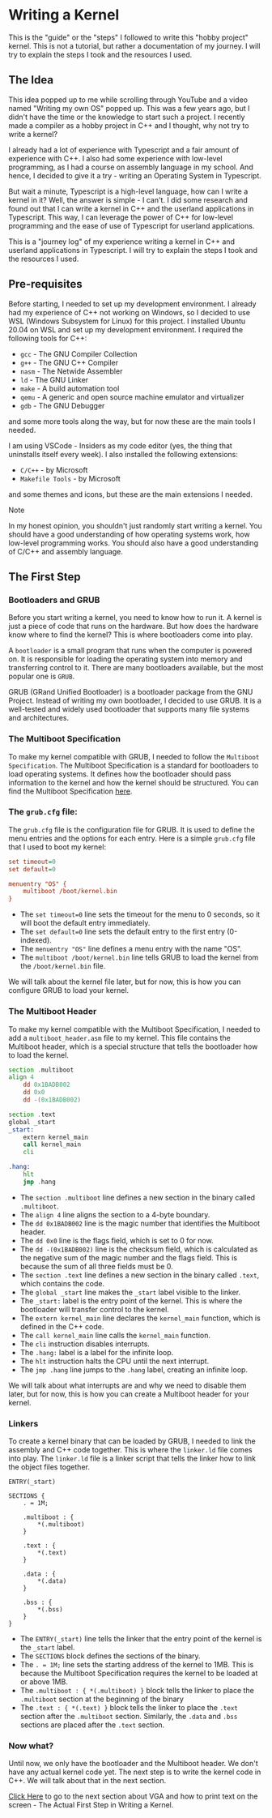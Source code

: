 # Writing a Kernel
This is the "guide" or the "steps" I followed to write this "hobby project" kernel. This is not a tutorial, but rather a documentation of my journey. I will try to explain the steps I took and the resources I used.

## The Idea
This idea popped up to me while scrolling through YouTube and a video named "Writing my own OS" popped up. This was a few years ago, but I didn't have the time or the knowledge to start such a project. I recently made a compiler as a hobby project in C++ and I thought, why not try to write a kernel?

I already had a lot of experience with Typescript and a fair amount of experience with C++. I also had some experience with low-level programming, as I had a course on assembly language in my school. And hence, I decided to give it a try - writing an Operating System in Typescript.

But wait a minute, Typescript is a high-level language, how can I write a kernel in it? Well, the answer is simple - I can't. I did some research and found out that I can write a kernel in C++ and the userland applications in Typescript. This way, I can leverage the power of C++ for low-level programming and the ease of use of Typescript for userland applications.

This is a "journey log" of my experience writing a kernel in C++ and userland applications in Typescript. I will try to explain the steps I took and the resources I used.

## Pre-requisites
Before starting, I needed to set up my development environment. I already had my experience of C++ not working on Windows, so I decided to use WSL (Windows Subsystem for Linux) for this project. I installed Ubuntu 20.04 on WSL and set up my development environment. I required the following tools for C++:
- `gcc` - The GNU Compiler Collection
- `g++` - The GNU C++ Compiler
- `nasm` - The Netwide Assembler
- `ld` - The GNU Linker
- `make` - A build automation tool
- `qemu` - A generic and open source machine emulator and virtualizer
- `gdb` - The GNU Debugger

and some more tools along the way, but for now these are the main tools I needed.

I am using VSCode - Insiders as my code editor (yes, the thing that uninstalls itself every week). I also installed the following extensions:
- `C/C++` - by Microsoft
- `Makefile Tools` - by Microsoft

and some themes and icons, but these are the main extensions I needed.

> [!NOTE]
> In my honest opinion, you shouldn't just randomly start writing a kernel. You should have a good understanding of how operating systems work, how low-level programming works. You should also have a good understanding of C/C++ and assembly language.

## The First Step
### Bootloaders and GRUB
Before you start writing a kernel, you need to know how to run it. A kernel is just a piece of code that runs on the hardware. But how does the hardware know where to find the kernel? This is where bootloaders come into play.

A `bootloader` is a small program that runs when the computer is powered on. It is responsible for loading the operating system into memory and transferring control to it. There are many bootloaders available, but the most popular one is `GRUB`.

GRUB (GRand Unified Bootloader) is a bootloader package from the GNU Project. Instead of writing my own bootloader, I decided to use GRUB. It is a well-tested and widely used bootloader that supports many file systems and architectures.

### The Multiboot Specification
To make my kernel compatible with GRUB, I needed to follow the `Multiboot Specification`. The Multiboot Specification is a standard for bootloaders to load operating systems. It defines how the bootloader should pass information to the kernel and how the kernel should be structured. You can find the Multiboot Specification [here](https://www.gnu.org/software/grub/manual/multiboot/multiboot.html).

### The `grub.cfg` file:
The `grub.cfg` file is the configuration file for GRUB. It is used to define the menu entries and the options for each entry. Here is a simple `grub.cfg` file that I used to boot my kernel:

```cfg
set timeout=0
set default=0

menuentry "OS" {
    multiboot /boot/kernel.bin
}
```

- The `set timeout=0` line sets the timeout for the menu to 0 seconds, so it will boot the default entry immediately.
- The `set default=0` line sets the default entry to the first entry (0-indexed).
- The `menuentry "OS"` line defines a menu entry with the name "OS".
- The `multiboot /boot/kernel.bin` line tells GRUB to load the kernel from the `/boot/kernel.bin` file.

We will talk about the kernel file later, but for now, this is how you can configure GRUB to load your kernel.

### The Multiboot Header
To make my kernel compatible with the Multiboot Specification, I needed to add a `multiboot_header.asm` file to my kernel. This file contains the Multiboot header, which is a special structure that tells the bootloader how to load the kernel.

```asm
section .multiboot
align 4
    dd 0x1BADB002
    dd 0x0
    dd -(0x1BADB002)

section .text
global _start
_start:
    extern kernel_main
    call kernel_main
    cli

.hang:
    hlt
    jmp .hang
```

- The `section .multiboot` line defines a new section in the binary called `.multiboot`.
- The `align 4` line aligns the section to a 4-byte boundary.
- The `dd 0x1BADB002` line is the magic number that identifies the Multiboot header.
- The `dd 0x0` line is the flags field, which is set to 0 for now.
- The `dd -(0x1BADB002)` line is the checksum field, which is calculated as the negative sum of the magic number and the flags field. This is because the sum of all three fields must be 0.
- The `section .text` line defines a new section in the binary called `.text`, which contains the code.
- The `global _start` line makes the `_start` label visible to the linker.
- The `_start:` label is the entry point of the kernel. This is where the bootloader will transfer control to the kernel.
- The `extern kernel_main` line declares the `kernel_main` function, which is defined in the C++ code.
- The `call kernel_main` line calls the `kernel_main` function.
- The `cli` instruction disables interrupts.
- The `.hang:` label is a label for the infinite loop.
- The `hlt` instruction halts the CPU until the next interrupt.
- The `jmp .hang` line jumps to the `.hang` label, creating an infinite loop.

We will talk about what interrupts are and why we need to disable them later, but for now, this is how you can create a Multiboot header for your kernel.

### Linkers
To create a kernel binary that can be loaded by GRUB, I needed to link the assembly and C++ code together. This is where the `linker.ld` file comes into play. The `linker.ld` file is a linker script that tells the linker how to link the object files together.

```ld
ENTRY(_start)

SECTIONS {
    . = 1M;

    .multiboot : {
        *(.multiboot)
    }

    .text : {
        *(.text)
    }

    .data : {
        *(.data)
    }

    .bss : {
        *(.bss)
    }
}
```

- The `ENTRY(_start)` line tells the linker that the entry point of the kernel is the `_start` label.
- The `SECTIONS` block defines the sections of the binary.
- The `. = 1M;` line sets the starting address of the kernel to 1MB. This is because the Multiboot Specification requires the kernel to be loaded at or above 1MB.
- The `.multiboot : { *(.multiboot) }` block tells the linker to place the `.multiboot` section at the beginning of the binary
- The `.text : { *(.text) }` block tells the linker to place the `.text` section after the `.multiboot` section.
Similarly, the `.data` and `.bss` sections are placed after the `.text` section.

### Now what?
Until now, we only have the bootloader and the Multiboot header. We don't have any actual kernel code yet. The next step is to write the kernel code in C++. We will talk about that in the next section.

[Click Here](02_What_Is_VGA.md) to go to the next section about VGA and how to print text on the screen - The Actual First Step in Writing a Kernel.